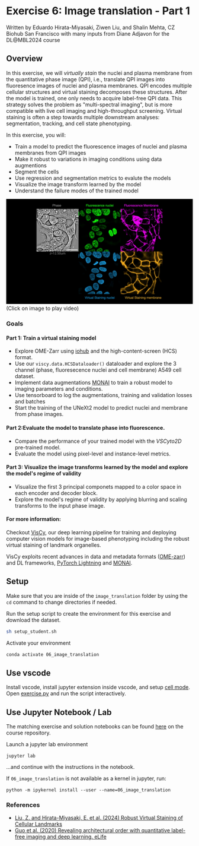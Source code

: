 # Exercise 6: Image translation - Part 1

Written by Eduardo Hirata-Miyasaki, Ziwen Liu, and Shalin Mehta, CZ Biohub San Francisco with many inputs from Diane Adjavon for the DL@MBL2024 course

## Overview

In this exercise, we will _virtually stain_ the nuclei and plasma membrane from the quantitative phase image (QPI), i.e., translate QPI images into fluoresence images of nuclei and plasma membranes.
QPI encodes multiple cellular structures and virtual staining decomposes these structures. After the model is trained, one only needs to acquire label-free QPI data.
This strategy solves the problem as "multi-spectral imaging", but is more compatible with live cell imaging and high-throughput screening.
Virtual staining is often a step towards multiple downstream analyses: segmentation, tracking, and cell state phenotyping.

In this exercise, you will:
- Train a model to predict the fluorescence images of nuclei and plasma membranes from QPI images
- Make it robust to variations in imaging conditions using data augmentions
- Segment the cells
- Use regression and segmentation metrics to evalute the models
- Visualize the image transform learned by the model
- Understand the failure modes of the trained model

[![HEK293T](https://raw.githubusercontent.com/mehta-lab/VisCy/main/docs/figures/svideo_1.png)](https://github.com/mehta-lab/VisCy/assets/67518483/d53a81eb-eb37-44f3-b522-8bd7bddc7755)
(Click on image to play video)

### Goals

#### Part 1: Train a virtual staining model

  - Explore OME-Zarr using [iohub](https://czbiohub-sf.github.io/iohub/main/index.html)
  and the high-content-screen (HCS) format.
  - Use our `viscy.data.HCSDataloader()` dataloader and explore the  3 channel (phase, fluoresecence nuclei and cell membrane) 
  A549 cell dataset. 
  - Implement data augmentations [MONAI](https://monai.io/) to train a robust model to imaging parameters and conditions. 
  - Use tensorboard to log the augmentations, training and validation losses and batches
  - Start the training of the UNeXt2 model to predict nuclei and membrane from phase images.

#### Part 2:Evaluate the model to translate phase into fluorescence.
  - Compare the performance of your trained model with the _VSCyto2D_ pre-trained model.
  - Evaluate the model using pixel-level and instance-level metrics.

#### Part 3: Visualize the image transforms learned by the model and explore the model's regime of validity
  - Visualize the first 3 principal componets mapped to a color space in each encoder and decoder block.
  - Explore the model's regime of validity by applying blurring and scaling transforms to the input phase image.

#### For more information:
Checkout [VisCy](https://github.com/mehta-lab/VisCy),
our deep learning pipeline for training and deploying computer vision models
for image-based phenotyping including the robust virtual staining of landmark organelles.

VisCy exploits recent advances in data and metadata formats
([OME-zarr](https://www.nature.com/articles/s41592-021-01326-w)) and DL frameworks,
[PyTorch Lightning](https://lightning.ai/) and [MONAI](https://monai.io/).


## Setup

Make sure that you are inside of the `image_translation` folder by using the `cd` command to change directories if needed.

Run the setup script to create the environment for this exercise and download the dataset.
```bash
sh setup_student.sh

```
Activate your environment
```bash
conda activate 06_image_translation
```

## Use vscode

Install vscode, install jupyter extension inside vscode, and setup [cell mode](https://code.visualstudio.com/docs/python/jupyter-support-py). Open [exercise.py](exercise.py) and run the script interactively.

## Use Jupyter Notebook / Lab

The matching exercise and solution notebooks can be found [here](https://github.com/dlmbl/image_translation/tree/28e0e515b4a8ad3f392a69c8341e105f730d204f) on the course repository.

Launch a jupyter lab environment

```
jupyter lab
```

...and continue with the instructions in the notebook.

If `06_image_translation` is not available as a kernel in jupyter, run:

```
python -m ipykernel install --user --name=06_image_translation
```

### References

- [Liu, Z. and Hirata-Miyasaki, E. et al. (2024) Robust Virtual Staining of Cellular Landmarks](https://www.biorxiv.org/content/10.1101/2024.05.31.596901v2.full.pdf)
- [Guo et al. (2020) Revealing architectural order with quantitative label-free imaging and deep learning. eLife](https://elifesciences.org/articles/55502)
